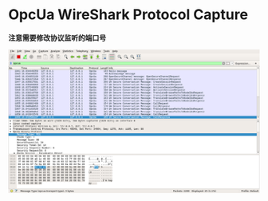 # OpcUa WireShark Protocol Capture 

**注意需要修改协议监听的端口号**

![img/OpcUa_WireShark_Protocol_Capture.png](img/OpcUa_WireShark_Protocol_Capture.png)
